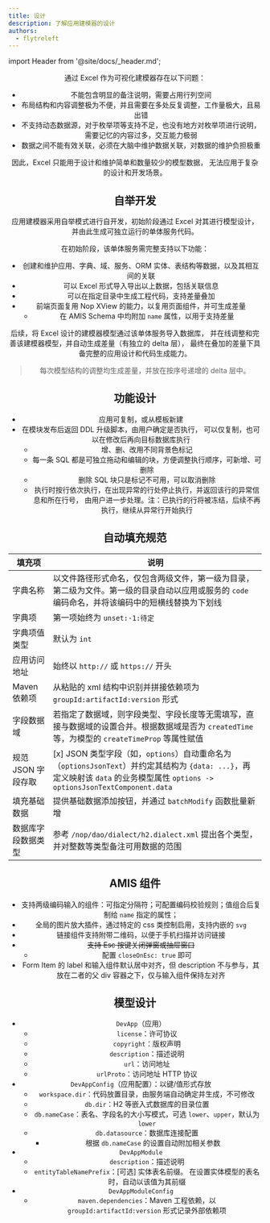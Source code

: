 ```yaml
---
title: 设计
description: 了解应用建模器的设计
authors:
  - flytreleft
---
```


import Header from '@site/docs/\_header.md';

<Header />

通过 Excel 作为可视化建模器存在以下问题：

- 不能包含明显的备注说明，需要占用行列空间
- 布局结构和内容调整极为不便，并且需要在多处反复调整，工作量极大，且易出错
- 不支持动态数据源，对于枚举项等支持不足，也没有地方对枚举项进行说明，
  需要记忆的内容过多，交互能力极弱
- 数据之间不能有效关联，必须在大脑中维护数据关联，对数据的维护负担极重

因此，Excel 只能用于设计和维护简单和数量较少的模型数据，
无法应用于复杂的设计和开发场景。

## 自举开发

<!--
以 Excel 作为可视化模型建模器，
以此设计初级的、与应用开发相关的核心模型并生成**自举开发服务**的代码，
再通过该自举开发服务对渡舟平台的应用开发组件进行设计和开发，完成自举。
-->

应用建模器采用自举模式进行自开发，初始阶段通过 Excel 对其进行模型设计，
并由此生成可独立运行的单体服务代码。

在初始阶段，该单体服务需完整支持以下功能：

- 创建和维护应用、字典、域、服务、ORM 实体、表结构等数据，以及其相互间的关联
- 可以 Excel 形式导入导出以上数据，包括关联信息
- 可以在指定目录中生成工程代码，支持差量叠加
- 前端页面复用 Nop XView 的能力，以复用页面组件，并可生成差量
  - 在 AMIS Schema 中均附加 `name` 属性，以用于支持差量

后续，将 Excel 设计的建模器模型通过该单体服务导入数据库，
并在线调整和完善该建模器模型，并自动生成差量（有独立的 delta 层），
最终在叠加的差量下具备完整的应用设计和代码生成能力。

> 每次模型结构的调整均生成差量，并放在按序号递增的 delta 层中。

## 功能设计

- 应用可复制，或从模板新建
- 在模块发布后返回 DDL 升级脚本，由用户确定是否执行，
  可以仅复制，也可以在修改后再向目标数据库执行
  - 增、删、改用不同背景色标记
  - 每一条 SQL 都是可独立拖动和编辑的块，方便调整执行顺序，可新增、可删除
  - 删除 SQL 块只是标记不可用，可以取消删除
  - 执行时按行依次执行，在出现异常的行处停止执行，并返回该行的异常信息和所在行号，
    由用户进一步处理。注：已执行的行将被冻结，后续不再执行，继续从异常行开始执行

## 自动填充规范

<!-- prettier-ignore -->
| 填充项 | 说明 |
| ----- | --- |
| 字典名称 | 以文件路径形式命名，仅包含两级文件，第一级为目录，第二级为文件。第一级的目录自动以应用或服务的 `code` 编码命名，并将该编码中的短横线替换为下划线 |
| 字典项 | 第一项始终为 `unset:-1:待定` |
| 字典项值类型 | 默认为 `int` |
| 应用访问地址 | 始终以 `http://` 或 `https://` 开头 |
| Maven 依赖项 | 从粘贴的 xml 结构中识别并拼接依赖项为 `groupId:artifactId:version` 形式 |
| 字段数据域 | 若指定了数据域，则字段类型、字段长度等无需填写，直接与数据域的设置合并。根据数据域是否为 `createdTime` 等，为模型的 `createTimeProp` 等属性赋值 |
| 规范 JSON 字段存取 | [x] JSON 类型字段（如，`options`）自动重命名为（`optionsJsonText`）并约定其结构为 `{data: ...}`，再定义映射该 `data` 的业务模型属性 `options -> optionsJsonTextComponent.data` |
| 填充基础数据 | 提供基础数据添加按钮，并通过 `batchModify` 函数批量新增 |
| 数据库字段数据类型 | 参考 `/nop/dao/dialect/h2.dialect.xml` 提出各个类型，并对整数等类型备注可用数据的范围 |

## AMIS 组件

- 支持两级编码输入的组件：可指定分隔符；可配置编码校验规则；值组合后复制给 `name` 指定的属性；
- 全局的图片放大插件，通过特定的 css 类控制启用，支持内嵌的 `svg`
- 链接组件支持附带二维码，以便于手机扫描并访问链接
- ~~支持 Esc 按键关闭弹窗或抽屉窗口~~
  - 配置 `closeOnEsc: true` 即可
- Form Item 的 label 和输入组件默认居中对齐，但 description 不与参与，其放在二者的父 div
  容器之下，仅与输入组件保持左对齐

## 模型设计

- `DevApp`（应用）
  - `license`：许可协议
  - `copyright`：版权声明
  - `description`：描述说明
  - `url`：访问地址
  - `urlProto`：访问地址 HTTP 协议
- `DevAppConfig`（应用配置）：以键/值形式存放
  - `workspace.dir`：代码放置目录，由服务端自动确定并生成，不可修改
  - `db.dir`：H2 等嵌入式数据库的目录位置
  - `db.nameCase`：表名、字段名的大小写模式，可选 `lower`、`upper`，默认为 `lower`
  - `db.datasource`：数据库连接配置
    - 根据 `db.nameCase` 的设置自动附加相关参数
- `DevAppModule`
  - `description`：描述说明
  - `entityTableNamePrefix`：[可选] 实体表名前缀。
    在设置实体模型的表名时，自动以该值为其前缀
- `DevAppModuleConfig`
  - `maven.dependencies`：Maven 工程依赖，以
    `groupId:artifactId:version` 形式记录外部依赖项
